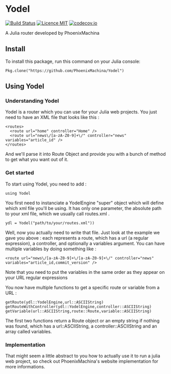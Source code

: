 # Yodel
[![Build Status](https://travis-ci.org/PhoenixMachina/Yodel.svg?branch=master)](https://travis-ci.org/PhoenixMachina/Yodel)
[![Licence MIT](https://img.shields.io/badge/license-MIT-blue.svg)](https://opensource.org/licenses/MIT)
[![codecov.io](https://codecov.io/github/PhoenixMachina/Yodel/coverage.svg?branch=master)](https://codecov.io/github/PhoenixMachina/Yodel?branch=master)

A Julia router developed by PhoenixMachina

## Install
To install this package, run this command on your Julia console:
```
Pkg.clone("https://github.com/PhoenixMachina/Yodel")
```

## Using Yodel

### Understanding Yodel
Yodel is a router which you can use for your Julia web projects. You just need to have an XML file that looks like this :
```
<routes>
  <route url="home" controller="Home" />
  <route url="news\/[a-zA-Z0-9]+\/" controller="news" variables="article_id" />
</routes>
```
And we'll parse it into Route Object and provide you with a bunch of method to get what you want out of it.

### Get started
To start using Yodel, you need to add :
```
using Yodel
```

You first need to instanciate a YodelEngine "super" object which will define which xml file you'll be using. It has only one parameter, the absolute path to your xml file, which we usually call routes.xml .

```
ydl = Yodel("path/to/your/routes.xml"))
```

Well, now you actually need to write that file. Just look at the example we gave you above : each <route /> represents a route, which has a url (a regular expression), a controller, and optionally a variables argument. You can have multiple variables by doing something like :

```
<route url="news\/[a-zA-Z0-9]+\/[a-zA-Z0-9]+\/" controller="news" variables="article_id,commit_version" />
```

Note that you need to put the variables in the same order as they appear on your URL regular expressions

You now have multiple functions to get a specific route or variable from a URL :
```
getRoute(ydl::YodelEngine,url::ASCIIString)
getRouteWithController(ydl::YodelEngine,controller::ASCIIString)
getVariable(url::ASCIIString,route::Route,variable::ASCIIString)
```

The first two functions return a Route object or an empty string if nothing was found, which has a url::ASCIIString, a controller::ASCIIString and an array called variables.

### Implementation
That might seem a little abstract to you how to actually use it to run a julia web project, so check out PhoenixMachina's website implementation for more informations.
